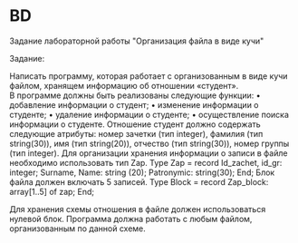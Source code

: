 # BD
Задание лабораторной работы 
"Организация файла в виде кучи"

Задание:

Написать программу, которая работает с организованным в виде кучи файлом, хранящем информацию об отношении «студент».  
В программе должны быть реализованы следующие функции: 
•	добавление информации о студент;
•	изменение информации о студенте;
•	удаление информации о студенте;
•	осуществление поиска информации о студенте.
Отношение студент должно содержать следующие атрибуты: номер зачетки (тип integer),  фамилия (тип string(30)), имя (тип string(20)), отчество (тип string(30)), номер группы (тип integer).
Для организации хранения информации о записи в файле необходимо использовать тип Zap.
Type
Zap = record
Id_zachet, id_gr: integer;
Surname, Name: string (20);
Patronymic: string(30);
End;
Блок файла должен включать 5 записей.
Type
Block = record
Zap_block: array[1..5] of zap;
End;

Для хранения схемы отношения в файле должен использоваться нулевой блок. 
Программа должна работать с любым файлом, организованным по данной схеме.
